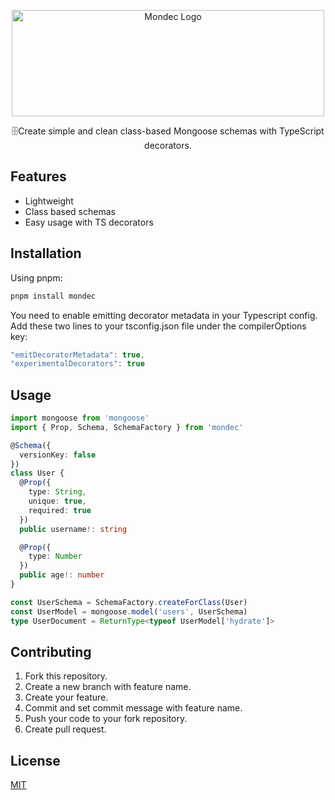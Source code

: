 <p align="center">
<img src="https://i.imgur.com/OOd3beV.jpg" alt="Mondec Logo" width="500" height="170"/>
</p>

<p align="center">🗄️Create simple and clean class-based Mongoose schemas with TypeScript decorators.</p>

## Features

- Lightweight
- Class based schemas
- Easy usage with TS decorators

## Installation

Using pnpm:

```js
pnpm install mondec
```

You need to enable emitting decorator metadata in your Typescript config. Add these two lines to your tsconfig.json file under the compilerOptions key:

```js
"emitDecoratorMetadata": true,
"experimentalDecorators": true
```

## Usage

```ts
import mongoose from 'mongoose'
import { Prop, Schema, SchemaFactory } from 'mondec'

@Schema({
  versionKey: false
})
class User {
  @Prop({
    type: String,
    unique: true,
    required: true
  })
  public username!: string

  @Prop({
    type: Number
  })
  public age!: number
}

const UserSchema = SchemaFactory.createForClass(User)
const UserModel = mongoose.model('users', UserSchema)
type UserDocument = ReturnType<typeof UserModel['hydrate']>
```

## Contributing

1. Fork this repository.
2. Create a new branch with feature name.
3. Create your feature.
4. Commit and set commit message with feature name.
5. Push your code to your fork repository.
6. Create pull request.

## License

[MIT](https://github.com/canccevik/mondec/blob/master/LICENSE)
